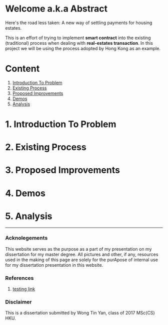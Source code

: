# Welcome a.k.a Abstract
Here's the road less taken: 
A new way of settling payments for housing estates. 

This is an effort of trying to implement **smart contract** into the existing (traditional) process when dealing with **real-estates transaction**. In this project we will be using the process adopted by Hong Kong as an example. 



# Content
1. [Introduction To Problem](#c1)
2. [Existing Process](#c2)
3. [Proposed Improvements](#c3)
4. [Demos](#c4)
5. [Analysis](#c5)

<a name="c1"></a>
# 1. Introduction To Problem

<a name="c2"></a>
# 2. Existing Process

<a name="c3"></a>
# 3. Proposed Improvements

<a name="c4"></a>
# 4. Demos

<a name="c5"></a>
# 5. Analysis

* * *
### Acknolegements
This website serves as the purpose as a part of my presentation on my dissertation for my master degree. All pictures and other, if any, resources used in the making of this page are solely for the purApose of internal use for my dissertation presentation in this website. 

### References
1. [testing link](https://www.google.com)

### Disclaimer 
This is a dissertation submitted by Wong Tin Yan, class of 2017 MSc(CS) HKU.
